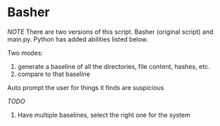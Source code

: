 # Basher

*NOTE* There are two versions of this script. Basher (original script) and main.py. Python has added abilities listed below.

Two modes:
1. generate a baseline of all the directories, file content, hashes, etc.
2. compare to that baseline

Auto prompt the user for things it finds are suspicious

*TODO*
1. Have multiple baselines, select the right one for the system
